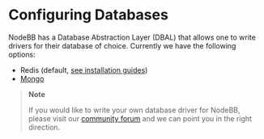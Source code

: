 Configuring Databases
=====================

NodeBB has a Database Abstraction Layer (DBAL) that allows one to write
drivers for their database of choice. Currently we have the following
options:

-   Redis (default, [see installation guides](../../installing/os))
-   [Mongo](./mongo)

> **Note**
>
> If you would like to write your own database driver for NodeBB, please
> visit our [community forum](https://community.nodebb.org) and we can
> point you in the right direction.
